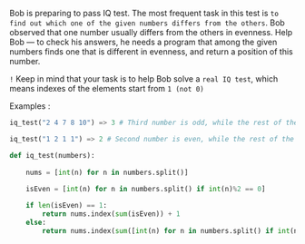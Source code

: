 Bob is preparing to pass IQ test. The most frequent task in this test is ```to find out which one of the given numbers differs from the others```. Bob observed that one number usually differs from the others in evenness. Help Bob — to check his answers, he needs a program that among the given numbers finds one that is different in evenness, and return a position of this number.

```!``` Keep in mind that your task is to help Bob solve a ```real IQ test```, which means indexes of the elements start from ```1 (not 0)```

Examples :
```python
iq_test("2 4 7 8 10") => 3 # Third number is odd, while the rest of the numbers are even

iq_test("1 2 1 1") => 2 # Second number is even, while the rest of the numbers are odd
```
```python
def iq_test(numbers):
    
    nums = [int(n) for n in numbers.split()]
    
    isEven = [int(n) for n in numbers.split() if int(n)%2 == 0]

    if len(isEven) == 1:
        return nums.index(sum(isEven)) + 1 
    else:
        return nums.index(sum([int(n) for n in numbers.split() if int(n)%2 != 0])) + 1
```

